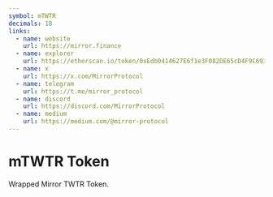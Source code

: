 ```yaml
---
symbol: mTWTR
decimals: 18
links:
  - name: website
    url: https://mirror.finance
  - name: explorer
    url: https://etherscan.io/token/0xEdb0414627E6f1e3F082DE65cD4F9C693D78CCA9
  - name: x
    url: https://x.com/MirrorProtocol
  - name: telegram
    url: https://t.me/mirror_protocol
  - name: discord
    url: https://discord.com/MirrorProtocol
  - name: medium
    url: https://medium.com/@mirror-protocol
---
```


# mTWTR Token

Wrapped Mirror TWTR Token.

